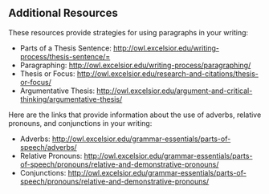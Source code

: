 ## Additional Resources

These resources provide strategies for using paragraphs in your writing:

* Parts of a Thesis Sentence: http://owl.excelsior.edu/writing-process/thesis-sentence/=
* Paragraphing: http://owl.excelsior.edu/writing-process/paragraphing/
* Thesis or Focus: http://owl.excelsior.edu/research-and-citations/thesis-or-focus/
* Argumentative Thesis: http://owl.excelsior.edu/argument-and-critical-thinking/argumentative-thesis/

Here are the links that provide information about the use of adverbs, relative pronouns, and conjunctions in your writing: 

* Adverbs: http://owl.excelsior.edu/grammar-essentials/parts-of-speech/adverbs/
* Relative Pronouns: http://owl.excelsior.edu/grammar-essentials/parts-of-speech/pronouns/relative-and-demonstrative-pronouns/
* Conjunctions: http://owl.excelsior.edu/grammar-essentials/parts-of-speech/pronouns/relative-and-demonstrative-pronouns/
